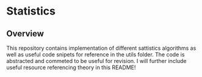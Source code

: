 # Statistics 

## Overview

This repository contains implementation of different sattistics algorithms as well as useful code snipets for reference in the utils folder. The code is abstracted and commeted to be useful for revision. I will further include useful resource referencing theory in this README!